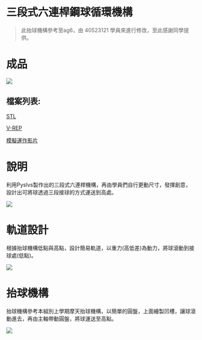 三段式六連桿鋼球循環機構
===

> 此抬球機構參考至ag6，由 40523121 學員來進行修改，至此感謝同學提供。


成品
===
![](https://i.imgur.com/bJeL2aP.jpg)


## 檔案列表:

[STL](https://github.com/s40523119/gitbook/tree/master/ag9/STL)

[V-REP](https://github.com/s40523119/gitbook/blob/master/ag9/V-REP/Finished%20product.ttt)

[模擬運作影片](https://youtu.be/bALnrVzoFAw)


說明
===

利用Pyslvs製作出的三段式六連桿機構，再由學員們自行更動尺寸，發揮創意，設計出可將球透過三段接球的方式運送到高處。

![](https://i.imgur.com/bvw1EB1.png)



軌道設計
===

根據抬球機構低點與高點，設計簡易軌道，以重力(高低差)為動力，將球滾動到接球處(低點)。

![](https://i.imgur.com/LXd56Me.png)

抬球機構
===

抬球機構參考本組別上學期摩天抬球機構，以簡單的圓盤，上面繪製凹槽，讓球滾動進去，再由主軸帶動圓盤，將球運送至高點。

![](https://i.imgur.com/d9yVwXx.png)
